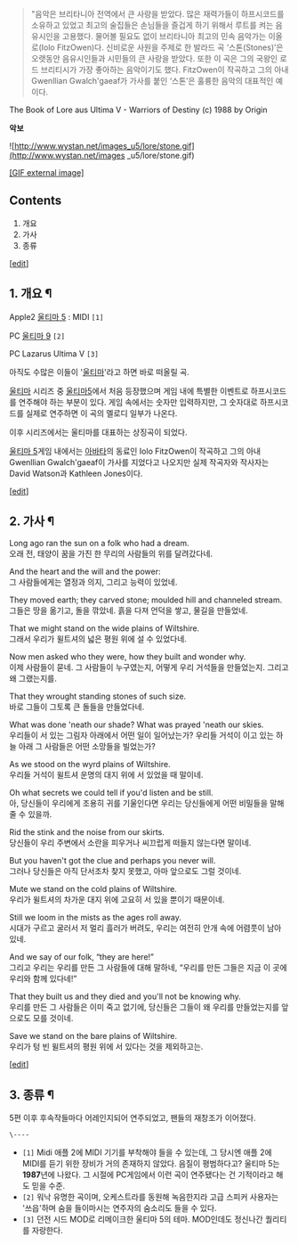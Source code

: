 > "음악은 브리타니아 전역에서 큰 사랑을 받았다. 많은 재력가들이 하프시코드를 소유하고 있었고 최고의 술집들은 손님들을 즐겁게 하기 위해서
루트를 켜는 음유시인을 고용했다. 물어볼 필요도 없이 브리타니아 최고의 민속 음악가는 이올로(Iolo FitzOwen)다. 신비로운 사원을
주제로 한 발라드 곡 ‘스톤(Stones)’은 오랫동안 음유시인들과 시민들의 큰 사랑을 받았다. 또한 이 곡은 그의 국왕인 로드 브리티시가
가장 좋아하는 음악이기도 했다. FitzOwen이 작곡하고 그의 아내 Gwenllian Gwalch'gaeaf가 가사를 붙인 ‘스톤’은
훌륭한 음악의 대표적인 예이다.

The Book of Lore aus Ultima V - Warriors of Destiny (c) 1988 by Origin

**악보**

![http://www.wystan.net/images_u5/lore/stone.gif](http://www.wystan.net/images
_u5/lore/stone.gif)

[[GIF external image]](http://www.wystan.net/images_u5/lore/stone.gif)

## Contents

    

1. 개요 
2. 가사 
3. 종류 

[[edit](http://rigvedawiki.net/r1/wiki.php/stones?action=edit&section=1)]

## 1. 개요 ¶

Apple2 [울티마 5](%EC%9A%B8%ED%8B%B0%EB%A7%88%205.md) : MIDI `[1]`

  

  

PC [울티마 9](%EC%9A%B8%ED%8B%B0%EB%A7%88%209.md) `[2]`

  

  
  

PC Lazarus Ultima V `[3]`

  

  
  

아직도 수많은 이들이 '[울티마](%EC%9A%B8%ED%8B%B0%EB%A7%88.md)'라고 하면 바로 떠올릴 곡.

  

[울티마](%EC%9A%B8%ED%8B%B0%EB%A7%88.md) 시리즈 중 [울티마5](%EC%9A%B8%ED%8B%B0%EB%A7%88%205.md)에서 처음 등장했으며 게임 내에 특별한 이벤트로 하프시코드를
연주해야 하는 부분이 있다. 게임 속에서는 숫자만 입력하지만, 그 숫자대로 하프시코드를 실제로 연주하면 이 곡의 멜로디 일부가 나온다.

  

이후 시리즈에서는 울티마를 대표하는 상징곡이 되었다.

  

[울티마 5](%EC%9A%B8%ED%8B%B0%EB%A7%88%205.md)게임 내에서는
[아바타](%EC%95%84%EB%B0%94%ED%83%80.md)의 동료인 Iolo FitzOwen이 작곡하고 그의 아내
Gwenllian Gwalch'gaeaf이 가사를 지었다고 나오지만 실제 작곡자와 작사자는 David Watson과 Kathleen
Jones이다.

  

[[edit](http://rigvedawiki.net/r1/wiki.php/stones?action=edit&section=2)]

## 2. 가사 ¶

Long ago ran the sun on a folk who had a dream.  
오래 전, 태양이 꿈을 가진 한 무리의 사람들의 위를 달려갔다네.

  

And the heart and the will and the power:  
그 사람들에게는 열정과 의지, 그리고 능력이 있었네.

  

They moved earth; they carved stone; moulded hill and channeled stream.  
그들은 땅을 옮기고, 돌을 깎았네. 흙을 다져 언덕을 쌓고, 물길을 만들었네.

  

That we might stand on the wide plains of Wiltshire.  
그래서 우리가 윌트셔의 넓은 평원 위에 설 수 있었다네.

  

Now men asked who they were, how they built and wonder why.  
이제 사람들이 묻네. 그 사람들이 누구였는지, 어떻게 우리 거석들을 만들었는지. 그리고 왜 그랬는지를.

  

That they wrought standing stones of such size.  
바로 그들이 그토록 큰 돌들을 만들었다네.

  

What was done 'neath our shade? What was prayed 'neath our skies.  
우리들이 서 있는 그림자 아래에서 어떤 일이 일어났는가? 우리들 거석이 이고 있는 하늘 아래 그 사람들은 어떤 소망들을 빌었는가?

  

As we stood on the wyrd plains of Wiltshire.  
우리들 거석이 윌트셔 운명의 대지 위에 서 있었을 때 말이네.

  

Oh what secrets we could tell if you'd listen and be still.  
아, 당신들이 우리에게 조용히 귀를 기울인다면 우리는 당신들에게 어떤 비밀들을 말해줄 수 있을까.

  

Rid the stink and the noise from our skirts.  
당신들이 우리 주변에서 소란을 피우거나 씨끄럽게 떠들지 않는다면 말이네.

  

But you haven't got the clue and perhaps you never will.  
그러나 당신들은 아직 단서조차 찾지 못했고, 아마 앞으로도 그럴 것이네.

  

Mute we stand on the cold plains of Wiltshire.  
우리가 윌트셔의 차가운 대지 위에 고요히 서 있을 뿐이기 때문이네.

  

Still we loom in the mists as the ages roll away.  
시대가 구르고 굴러서 저 멀리 흘러가 버려도, 우리는 여전히 안개 속에 어렴풋이 남아 있네.

  

And we say of our folk, “they are here!”  
그리고 우리는 우리를 만든 그 사람들에 대해 말하네, “우리를 만든 그들은 지금 이 곳에 우리와 함께 있다네!”

  

That they built us and they died and you'll not be knowing why.  
우리를 만든 그 사람들은 이미 죽고 없기에, 당신들은 그들이 왜 우리를 만들었는지를 앞으로도 모를 것이네.

  

Save we stand on the bare plains of Wiltshire.  
우리가 텅 빈 윌트셔의 평원 위에 서 있다는 것을 제외하고는.

[[edit](http://rigvedawiki.net/r1/wiki.php/stones?action=edit&section=3)]

## 3. 종류 ¶

5편 이후 후속작들마다 어레인지되어 연주되었고, 팬들의 재창조가 이어졌다.

`\----`

  * `[1]` Midi 애플 2에 MIDI 기기를 부착해야 들을 수 있는데, 그 당시엔 애플 2에 MIDI를 듣기 위한 장비가 거의 존재하지 않았다. 음질이 평범하다고? 울티마 5는 **1987**년에 나왔다. 그 시절에 PC게임에서 이런 곡이 연주됐다는 건 기적이라고 해도 믿을 수준.
  * `[2]` 워낙 유명한 곡이며, 오케스트라를 동원해 녹음한지라 고급 스피커 사용자는 '쓰읍'하며 숨을 들이마시는 연주자의 숨소리도 들을 수 있다.
  * `[3]` 던전 시드 MOD로 리메이크한 울티마 5의 테마. MOD인데도 정신나간 퀄리티를 자랑한다.


